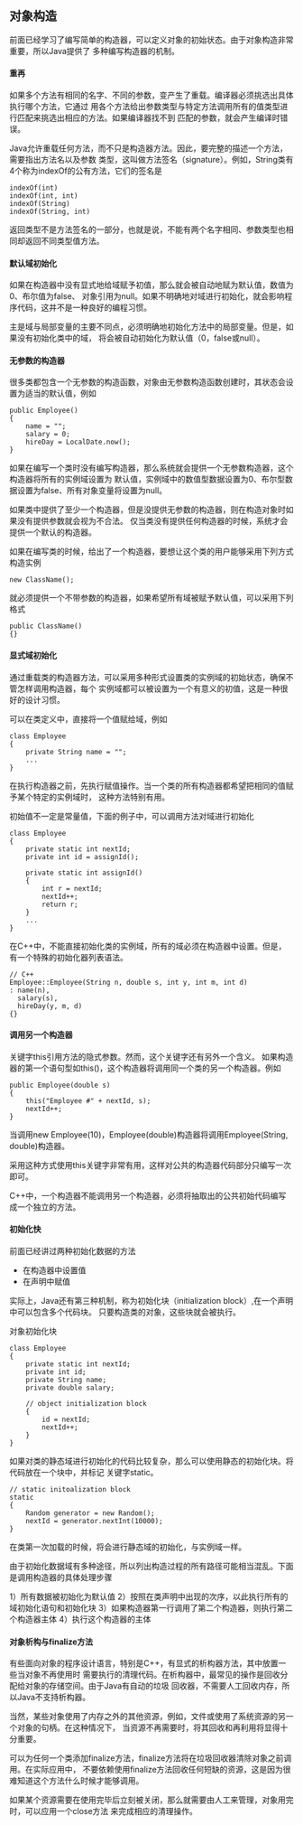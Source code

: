 
## 对象构造

前面已经学习了编写简单的构造器，可以定义对象的初始状态。由于对象构造非常重要，所以Java提供了
多种编写构造器的机制。

#### 重再

如果多个方法有相同的名字、不同的参数，变产生了重载。编译器必须挑选出具体执行哪个方法，它通过
用各个方法给出参数类型与特定方法调用所有的值类型进行匹配来挑选出相应的方法。如果编译器找不到
匹配的参数，就会产生编译时错误。

Java允许重载任何方法，而不只是构造器方法。因此，要完整的描述一个方法，需要指出方法名以及参数
类型，这叫做方法签名（signature）。例如，String类有4个称为indexOf的公有方法，它们的签名是
```
indexOf(int)
indexOf(int, int)
indexOf(String)
indexOf(String, int)
```
返回类型不是方法签名的一部分，也就是说，不能有两个名字相同、参数类型也相同却返回不同类型值方法。

#### 默认域初始化

如果在构造器中没有显式地给域赋予初值，那么就会被自动地赋为默认值，数值为0、布尔值为false、
对象引用为null。如果不明确地对域进行初始化，就会影响程序代码，这并不是一种良好的编程习惯。

主是域与局部变量的主要不同点，必须明确地初始化方法中的局部变量。但是，如果没有初始化类中的域，
将会被自动初始化为默认值（0，false或null）。

#### 无参数的构造器

很多类都包含一个无参数的构造函数，对象由无参数构造函数创建时，其状态会设置为适当的默认值，例如
```
public Employee()
{
    name = "";
    salary = 0;
    hireDay = LocalDate.now();
}
```
如果在编写一个类时没有编写构造器，那么系统就会提供一个无参数构造器，这个构造器将所有的实例域设置为
默认值，实例域中的数值型数据设置为0、布尔型数据设置为false、所有对象变量将设置为null。

如果类中提供了至少一个构造器，但是没提供无参数的构造器，则在构造对象时如果没有提供参数就会视为不合法。
仅当类没有提供任何构造器的时候，系统才会提供一个默认的构造器。

如果在编写类的时候，给出了一个构造器，要想让这个类的用户能够采用下列方式构造实例
```
new ClassName();
```
就必须提供一个不带参数的构造器，如果希望所有域被赋予默认值，可以采用下列格式
```
public ClassName()
{}
```

#### 显式域初始化

通过重载类的构造器方法，可以采用多种形式设置类的实例域的初始状态，确保不管怎样调用构造器，每个
实例域都可以被设置为一个有意义的初值，这是一种很好的设计习惯。

可以在类定义中，直接将一个值赋给域，例如
```
class Employee
{
    private String name = "";
    ...
}
```
在执行构造器之前，先执行赋值操作。当一个类的所有构造器都希望把相同的值赋予某个特定的实例域时，
这种方法特别有用。

初始值不一定是常量值，下面的例子中，可以调用方法对域进行初始化
```
class Employee
{
    private static int nextId;
    private int id = assignId();
    
    private static int assignId()
    {
        int r = nextId;
        nextId++;
        return r;
    }
    ...
}
```

在C++中，不能直接初始化类的实例域，所有的域必须在构造器中设置。但是，有一个特殊的初始化器列表语法。
```
// C++
Employee::Employee(String n, double s, int y, int m, int d)
: name(n),
  salary(s),
  hireDay(y, m, d)
{}
```

#### 调用另一个构造器

关键字this引用方法的隐式参数。然而，这个关键字还有另外一个含义。
如果构造器的第一个语句型如this()，这个构造器将调用同一个类的另一个构造器。例如
```
public Employee(double s)
{
    this("Employee #" + nextId, s);
    nextId++;
}
```
当调用new Employee(10)，Employee(double)构造器将调用Employee(String, double)构造器。

采用这种方式使用this关键字非常有用，这样对公共的构造器代码部分只编写一次即可。

C++中，一个构造器不能调用另一个构造器，必须将抽取出的公共初始代码编写成一个独立的方法。

#### 初始化快

前面已经讲过两种初始化数据的方法

- 在构造器中设置值
- 在声明中赋值

实际上，Java还有第三种机制，称为初始化块（initialization block）,在一个声明中可以包含多个代码块。
只要构造类的对象，这些块就会被执行。

对象初始化块
```
class Employee
{
    private static int nextId;
    private int id;
    private String name;
    private double salary;
    
    // object initialization block
    {
        id = nextId;
        nextId++;
    }
}
```

如果对类的静态域进行初始化的代码比较复杂，那么可以使用静态的初始化块。将代码放在一个块中，并标记
关键字static。
```
// static initoalization block
static
{
    Random generator = new Random();
    nextId = generator.nextInt(10000);
}
```
在类第一次加载的时候，将会进行静态域的初始化，与实例域一样。

由于初始化数据域有多种途径，所以列出构造过程的所有路径可能相当混乱。下面是调用构造器的具体处理步骤

1）所有数据被初始化为默认值
2）按照在类声明中出现的次序，以此执行所有的域初始化语句和初始化块
3）如果构造器第一行调用了第二个构造器，则执行第二个构造器主体
4）执行这个构造器的主体

#### 对象析构与finalize方法

有些面向对象的程序设计语言，特别是C++，有显式的析构器方法，其中放置一些当对象不再使用时
需要执行的清理代码。在析构器中，最常见的操作是回收分配给对象的存储空间。由于Java有自动的垃圾
回收器，不需要人工回收内存，所以Java不支持析构器。

当然，某些对象使用了内存之外的其他资源，例如，文件或使用了系统资源的另一个对象的句柄。在这种情况下，
当资源不再需要时，将其回收和再利用将显得十分重要。

可以为任何一个类添加finalize方法，finalize方法将在垃圾回收器清除对象之前调用。在实际应用中，
不要依赖使用finalize方法回收任何短缺的资源，这是因为很难知道这个方法什么时候才能够调用。

如果某个资源需要在使用完毕后立刻被关闭，那么就需要由人工来管理，对象用完时，可以应用一个close方法
来完成相应的清理操作。


















